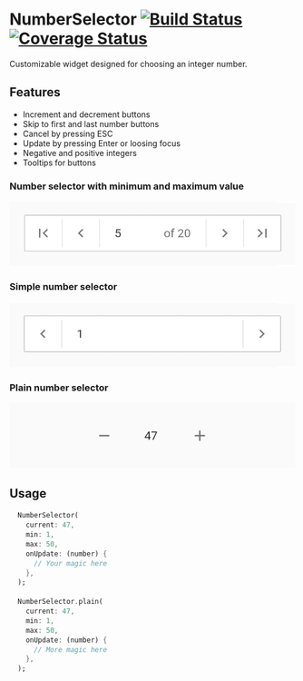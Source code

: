 # NumberSelector [![Build Status](https://app.travis-ci.com/guidotheelen/number_selector.svg?branch=master)](guidotheelen/number_selector) [![Coverage Status](https://coveralls.io/repos/github/guidotheelen/number_selector/badge.svg?branch=master)](https://coveralls.io/github/guidotheelen/number_selector?branch=master)

 Customizable widget designed for choosing an integer number.

## Features

- Increment and decrement buttons
- Skip to first and last number buttons
- Cancel by pressing ESC
- Update by pressing Enter or loosing focus
- Negative and positive integers
- Tooltips for buttons

### Number selector with minimum and maximum value

![Number selector with min and max](images/picker.png)

### Simple number selector

![Simple number selector](images/picker2.png)

### Plain number selector

![Plain number selector](images/picker3.png)

## Usage

```dart
  NumberSelector(
    current: 47,
    min: 1,
    max: 50,
    onUpdate: (number) {
      // Your magic here
    },
  );

  NumberSelector.plain(
    current: 47,
    min: 1,
    max: 50,
    onUpdate: (number) {
      // More magic here
    },
  );
```
